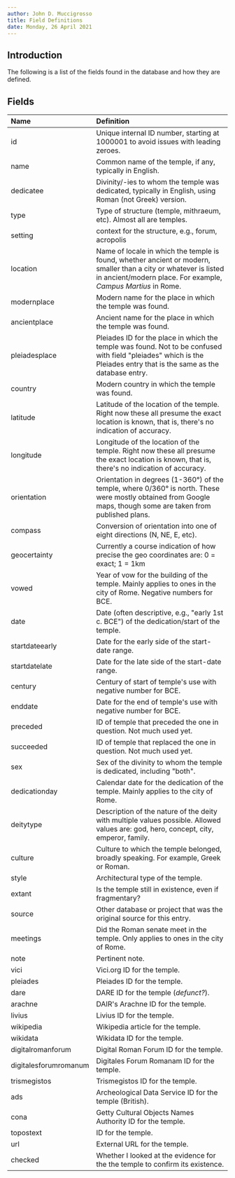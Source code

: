 ```yaml
---
author: John D. Muccigrosso
title: Field Definitions
date: Monday, 26 April 2021
---
```


## Introduction

The following is a list of the fields found in the database and how they are defined.

## Fields

| Name      | Definition  |
|:--------- |:----------- |
| id | Unique internal ID number, starting at 1000001 to avoid issues with leading zeroes. |
| name | Common name of the temple, if any, typically in English. |
| dedicatee | Divinity/-ies to whom the temple was dedicated, typically in English, using Roman (not Greek) version. |
| type | Type of structure (temple, mithraeum, etc). Almost all are temples.
| setting | context for the structure, e.g., forum, acropolis |
| location | Name of locale in which the temple is found, whether ancient or modern, smaller than a city or whatever is listed in ancient/modern place. For example, *Campus Martius* in Rome.
| modernplace | Modern name for the place in which the temple was found. |
| ancientplace | Ancient name for the place in which the temple was found. |
| pleiadesplace | Pleiades ID for the place in which the temple was found. Not to be confused with field "pleiades" which is the Pleiades entry that is the same as the database entry. |
| country | Modern country in which the temple was found. |
| latitude | Latitude of the location of the temple. Right now these all presume the exact location is known, that is, there's no indication of accuracy. |
| longitude | Longitude of the location of the temple. Right now these all presume the exact location is known, that is, there's no indication of accuracy. |
| orientation | Orientation in degrees (1-360°) of the temple, where 0/360° is north. These were mostly obtained from Google maps, though some are taken from published plans. |
| compass | Conversion of orientation into one of eight directions (N, NE, E, etc).
| geocertainty | Currently a course indication of how precise the geo coordinates are: 0 = exact; 1 = 1km |
| vowed | Year of vow for the building of the temple. Mainly applies to ones in the city of Rome. Negative numbers for BCE. |
| date | Date (often descriptive, e.g., "early 1st c. BCE") of the dedication/start of the temple.
| startdateearly | Date for the early side of the start-date range. |
| startdatelate | Date for the late side of the start-date range. |
| century | Century of start of temple's use with negative number for BCE. |
| enddate | Date for the end of temple's use with negative number for BCE. |
| preceded | ID of temple that preceded the one in question. Not much used yet. |
| succeeded | ID of temple that replaced the one in question. Not much used yet. |
| sex | Sex of the divinity to whom the temple is dedicated, including "both".
| dedicationday | Calendar date for the dedication of the temple. Mainly applies to the city of Rome. |
| deitytype | Description of the nature of the deity with multiple values possible. Allowed values are: god, hero, concept, city, emperor, family. |
| culture | Culture to which the temple belonged, broadly speaking. For example, Greek or Roman.
| style |  Architectural type of the temple. |
| extant | Is the temple still in existence, even if fragmentary?
| source | Other database or project that was the original source for this entry.
| meetings | Did the Roman senate meet in the temple. Only applies to ones in the city of Rome. |
| note | Pertinent note. |
| vici | Vici.org ID for the temple. |
| pleiades | Pleiades ID for the temple. |
| dare | DARE ID for the temple (*defunct?*). |
| arachne | DAIR's Arachne ID for the temple. |
| livius | Livius ID for the temple. |
| wikipedia | Wikipedia article for the temple. |
| wikidata | Wikidata ID for the temple. |
| digitalromanforum | Digital Roman Forum ID for the temple. |
| digitalesforumromanum | Digitales Forum Romanam ID for the temple. |
| trismegistos | Trismegistos ID for the temple. |
| ads | Archeological Data Service ID for the temple (British). |
| cona | Getty Cultural Objects Names Authority ID for the temple. |
| topostext | ID for the temple. |
| url | External URL for the temple. |
| checked | Whether I looked at the evidence for the the temple to confirm its existence. |
